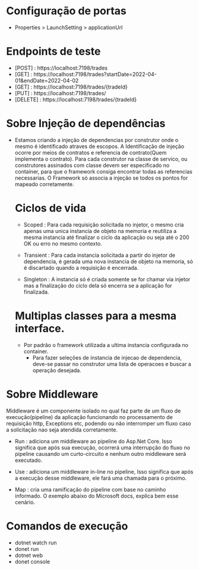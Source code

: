 # Configuração de portas
  - Properties > LaunchSetting > applicationUrl
# Endpoints de teste
  - [POST] : https://localhost:7198/trades
  - [GET] : https://localhost:7198/trades?startDate=2022-04-01&endDate=2022-04-02
  - [GET] : https://localhost:7198/trades/{tradeId}
  - [PUT] : https://localhost:7198/trades/
  - [DELETE] : https://localhost:7198/trades/{tradeId}

# Sobre Injeção de dependências
  - Estamos criando a injeção de dependencias por construtor onde o mesmo
    é identificado atraves de escopos. A Identificação de injeção ocorre
    por meios de contratos e referencia de contrato(Quem implementa o contrato).
    Para cada construtor na classe de servico, ou construtores assinados com classe
    devem ser especificado no container, para que o framework consiga encontrar 
    todas as referencias necessarias. O Framework só associa a injeção se todos os pontos
    for mapeado corretamente.

    # Ciclos de vida
      - Scoped : Para cada requisição solicitada no injetor, o mesmo cria apenas uma unica instancia de objeto na memoria e reutiliza a mesma instancia até finalizar o ciclo da aplicação ou seja até o 200 OK ou erro no mesmo contexto. 

      - Transient : Para cada instancia solicitada a partir do injetor de dependencia, é gerada uma nova instancia de objeto na memoria, só é discartado quando a requisição é encerrada.

      - Singleton : A instancia só é criada somente se for chamar via injetor mas a finalização do ciclo dela só encerra se a aplicação for finalizada.

    # Multiplas classes para a mesma interface.
      - Por padrão o framework utilizada a ultima instancia configurada no container.
        -  Para fazer seleções de instancia de injecao de dependencia, deve-se passar no 
           construtor uma lista de   operacoes e buscar a operação desejada.

# Sobre Middleware
   
   Middleware é um componente isolado no qual faz parte de um fluxo de execução(pipeline) da aplicação
   funcionando no processamento de requisição http, Exceptions etc, podendo ou não interromper um fluxo
   caso a solicitação nao seja atendida corretamente.

  - Run : adiciona um middleware ao pipeline do Asp.Net Core. Isso significa que após sua execução, ocorrerá uma interrupção do fluxo no pipeline causando um curto-circuito e nenhum outro middleware será executado.

  - Use : adiciona um middleware in-line no pipeline, Isso significa que após a execução desse middleware, ele fará uma chamada para o próximo.

  - Map : cria uma ramificação do pipeline com base no caminho informado. O exemplo abaixo do Microsoft docs, explica bem esse cenário.

# Comandos de execução
  - dotnet watch run
  - donet run
  - dotnet web
  - donet console
   


  
  
